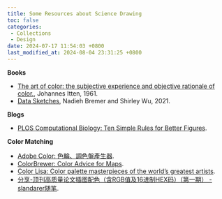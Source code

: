 ```yaml
---
title: Some Resources about Science Drawing
toc: false
categories:
 - Collections
 - Design
date: 2024-07-17 11:54:03 +0800
last_modified_at: 2024-08-04 23:31:25 +0800
---
```


**Books**

- [The art of color: the subjective experience and objective rationale of color.](https://www.irenebrination.com/files/johannes-ittens_theartofcolor.pdf), Johannes Itten, 1961.
- [Data Sketches](https://www.datasketch.es/), Nadieh Bremer and Shirley Wu, 2021.

**Blogs**

- [PLOS Computational Biology: Ten Simple Rules for Better Figures](https://journals.plos.org/ploscompbiol/article?id=10.1371/journal.pcbi.1003833).

 **Color Matching**

- [Adobe Color: 色輪、調色盤產生器](https://color.adobe.com/zh/create/color-wheel).
- [ColorBrewer: Color Advice for Maps](https://colorbrewer2.org).
- [Color Lisa: Color palette masterpieces of the world’s greatest artists](https://colorlisa.com/).
- [分享-顶刊高质量论文插图配色（含RGB值及16进制HEX码）（第一期） - slandarer随笔](https://mp.weixin.qq.com/s/3drT0d-dKCid21ZXlKYjOw).

